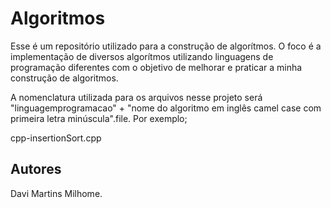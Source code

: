 # Algoritmos

Esse é um repositório utilizado para a construção de algorítmos. O foco é a implementação de diversos algorítmos utilizando linguagens de programação diferentes com o objetivo de melhorar e praticar a minha construção de algoritmos. </br>

A nomenclatura utilizada para os arquivos nesse projeto será "linguagemprogramacao" + "nome do algoritmo em inglês camel case com primeira letra minúscula".file. Por exemplo; </br>

cpp-insertionSort.cpp

## Autores
Davi Martins Milhome.



